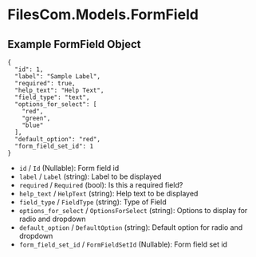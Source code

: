 # FilesCom.Models.FormField

## Example FormField Object

```
{
  "id": 1,
  "label": "Sample Label",
  "required": true,
  "help_text": "Help Text",
  "field_type": "text",
  "options_for_select": [
    "red",
    "green",
    "blue"
  ],
  "default_option": "red",
  "form_field_set_id": 1
}
```

* `id` / `Id`  (Nullable<Int64>): Form field id
* `label` / `Label`  (string): Label to be displayed
* `required` / `Required`  (bool): Is this a required field?
* `help_text` / `HelpText`  (string): Help text to be displayed
* `field_type` / `FieldType`  (string): Type of Field
* `options_for_select` / `OptionsForSelect`  (string): Options to display for radio and dropdown
* `default_option` / `DefaultOption`  (string): Default option for radio and dropdown
* `form_field_set_id` / `FormFieldSetId`  (Nullable<Int64>): Form field set id
